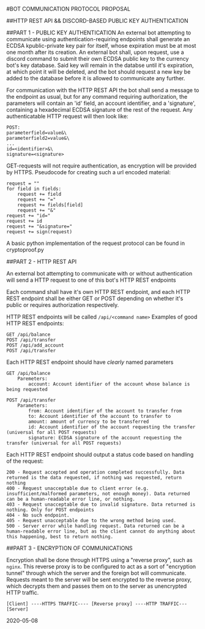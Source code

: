 #BOT COMMUNICATION PROTOCOL PROPOSAL

##HTTP REST API && DISCORD-BASED PUBLIC KEY AUTHENTICATION

##PART 1 - PUBLIC KEY AUTHENTICATION
An external bot attempting to communicate using authentication-requiring endpoints shall generate an ECDSA kpublic-private key pair for itself, whose expiration must be at most one month after its creation.
An external bot shall, upon request, use a discord command to submit their own ECDSA public key to the currency bot's key database. Said key will remain in the databse until it's expiration, at which point it will be deleted, and the bot should request a new key be added to the database before it is allowed to communicate any further.

For communication with the HTTP REST API the bot shall send a message to the endpoint as usual, but for any command requiring authorization, the parameters will contain an 'id' field, an account identifier, and a 'signature', containing a hexadecimal ECDSA signature of the rest of the request. Any authenticatable HTTP request will then look like:

```
POST:
parameterfield=value&\
parameterfield2=value&\
...
id=<identifier>&\
signature=<signature>
```

GET-requests will not require authentication, as encryption will be provided by HTTPS.
Pseudocode for creating such a url encoded material:

```
request = ""
for field in fields:
    request += field
    request += "="
    request += fields[field]
    request += "&"
request += "id="
request += id
request += "&signature="
request += sign(request)
```

A basic python implementation of the request protocol can be found in cryptoproof.py

##PART 2 - HTTP REST API

An external bot attempting to communicate with or without authentication will send a HTTP request to one of this bot's HTTP REST endpoints

Each command shall have it's own HTTP REST endpoint, and each HTTP REST endpoint shall be either GET or POST depending on whether it's public or requires authorization respectively.

HTTP REST endpoints will be called `/api/<command name>`
Examples of good HTTP REST endpoints:

```
GET /api/balance
POST /api/transfer
POST /api/add_account
POST /api/transfer
```

Each HTTP REST endpoint should have *clearly* named parameters

```
GET /api/balance
    Paremeters:
        account: Account identifier of the account whose balance is being requested

POST /api/transfer
    Parameters:
        from: Account identifier of the account to transfer from
        to: Account identifier of the account to transfer to
        amount: amount of currency to be transferred
        id: Account identifier of the account requesting the transfer (universal for all POST requests)
        signature: ECDSA signature of the account requesting the transfer (universal for all POST requests)
```

Each HTTP REST endpoint should output a status code based on handling of the request:

```
200 - Request accepted and operation completed successfully. Data returned is the data requested, if nothing was requested, return nothing
400 - Request unacceptable due to client error (e.g. insufficient/malformed parameters, not enough money). Data returned can be a human-readable error line, or nothing.
403 - Request unacceptable due to invalid signature. Data returned is nothing. Only for POST endpoints
404 - No such endpoint.
405 - Request unacceptable due to the wrong method being used.
500 - Server error while handling request. Data returned can be a human-readable error line, but as the client cannot do anything about this happening, best to return nothing.
```

##PART 3 - ENCRYPTION OF COMMUNICATIONS

Encryption shall be done through HTTPS using a "reverse proxy", such as `nginx`. This reverse proxy is to be configured to act as a sort of "encryption tunnel" through which the server and the foreign bot will communicate. Requests meant to the server will be sent encrypted to the reverse proxy, which decrypts them and passes them on to the server as unencrypted HTTP traffic.

```
[Client] ----HTTPS TRAFFIC---- [Reverse proxy] ----HTTP TRAFFIC--- [Server]
```

2020-05-08 
